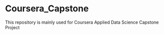# Coursera_Capstone
This repository is mainly used for Coursera Applied Data Science Capstone Project
